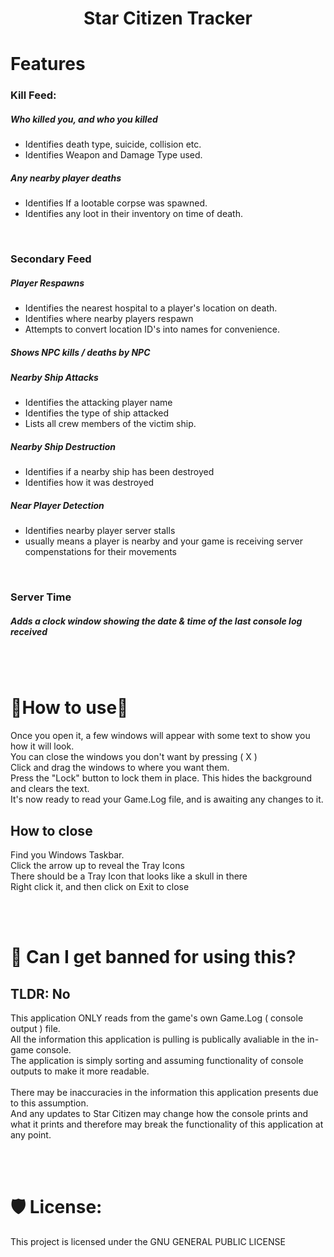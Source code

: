 <h1 align="center" id="title">Star Citizen Tracker</h1>
  
<h1>Features</h1>

<h3> Kill Feed: </h3>
<h5>Who killed you, and who you killed</h5>

* Identifies death type, suicide, collision etc.
* Identifies Weapon and Damage Type used.


<h5>Any nearby player deaths</h5>

* Identifies If a lootable corpse was spawned.
* Identifies any loot in their inventory on time of death.



<br>
<h3> Secondary Feed </h3>
<h5>Player Respawns</h5>

* Identifies the nearest hospital to a player's location on death.
* Identifies where nearby players respawn
* Attempts to convert location ID's into names for convenience.


<h5>Shows NPC kills / deaths by NPC</h5>


<h5>Nearby Ship Attacks</h5>

* Identifies the attacking player name
* Identifies the type of ship attacked
* Lists all crew members of the victim ship.


<h5>Nearby Ship Destruction</h5>

* Identifies if a nearby ship has been destroyed
* Identifies how it was destroyed


<h5>Near Player Detection</h5>

* Identifies nearby player server stalls
* usually means a player is nearby and your game is receiving server compenstations for their movements
<br>



<h3> Server Time </h3>
<h5>Adds a clock window showing the date & time of the last console log received</h5>

<br><br>
<h1>🚦How to use🚦</h1>
Once you open it, a few windows will appear with some text to show you how it will look.<br>
You can close the windows you don't want by pressing ( X )<br>
Click and drag the windows to where you want them.<br>
Press the "Lock" button to lock them in place. This hides the background and clears the text.<br>
It's now ready to read your Game.Log file, and is awaiting any changes to it.
<br>
<h2>How to close</h2>
Find you Windows Taskbar.<br>
Click the arrow up to reveal the Tray Icons<br>
There should be a Tray Icon that looks like a skull in there<br>
Right click it, and then click on Exit to close<br>


<br><br>
<h1>🔨 Can I get banned for using this?</h1>

<h2>TLDR: No </h2> 
This application ONLY reads from the game's own Game.Log ( console output ) file.<br>
All the information this application is pulling is publically avaliable in the in-game console.<br>
The application is simply sorting and assuming functionality of console outputs to make it more readable.<br><br>
There may be inaccuracies in the information this application presents due to this assumption.<br>
And any updates to Star Citizen may change how the console prints and what it prints and therefore may break the functionality of this application at any point.


<br><br>
<h1>🛡️ License:</h1>

This project is licensed under the GNU GENERAL PUBLIC LICENSE
